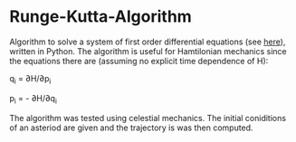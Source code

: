 # Runge-Kutta-Algorithm

Algorithm to solve a system of first order differential equations (see [here](https://en.wikipedia.org/wiki/Runge%E2%80%93Kutta_methods#The_Runge%E2%80%93Kutta_method)), written in Python. The algorithm is useful for Hamtilonian mechanics since the equations there are (assuming no explicit time dependence of H):

q<sub>i</sub> =  ∂H/∂p<sub>i</sub> 

p<sub>i</sub> = - ∂H/∂q<sub>i</sub> 

The algorithm was tested using celestial mechanics. The initial coniditions of an asteriod are given and the trajectory is was then computed.

